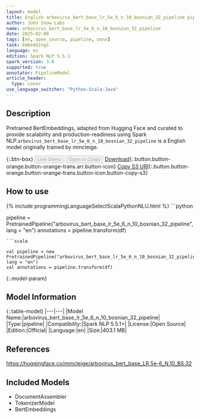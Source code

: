 ```yaml
---
layout: model
title: English arbovirus_bert_base_lr_5e_6_n_10_bosnian_32_pipeline pipeline BertEmbeddings from mmcleige
author: John Snow Labs
name: arbovirus_bert_base_lr_5e_6_n_10_bosnian_32_pipeline
date: 2025-02-08
tags: [en, open_source, pipeline, onnx]
task: Embeddings
language: en
edition: Spark NLP 5.5.1
spark_version: 3.0
supported: true
annotator: PipelineModel
article_header:
  type: cover
use_language_switcher: "Python-Scala-Java"
---
```


## Description

Pretrained BertEmbeddings, adapted from Hugging Face and curated to provide scalability and production-readiness using Spark NLP.`arbovirus_bert_base_lr_5e_6_n_10_bosnian_32_pipeline` is a English model originally trained by mmcleige.

{:.btn-box}
<button class="button button-orange" disabled>Live Demo</button>
<button class="button button-orange" disabled>Open in Colab</button>
[Download](https://s3.amazonaws.com/auxdata.johnsnowlabs.com/public/models/arbovirus_bert_base_lr_5e_6_n_10_bosnian_32_pipeline_en_5.5.1_3.0_1739014333495.zip){:.button.button-orange.button-orange-trans.arr.button-icon}
[Copy S3 URI](s3://auxdata.johnsnowlabs.com/public/models/arbovirus_bert_base_lr_5e_6_n_10_bosnian_32_pipeline_en_5.5.1_3.0_1739014333495.zip){:.button.button-orange.button-orange-trans.button-icon.button-copy-s3}

## How to use



<div class="tabs-box" markdown="1">
{% include programmingLanguageSelectScalaPythonNLU.html %}
```python

pipeline = PretrainedPipeline("arbovirus_bert_base_lr_5e_6_n_10_bosnian_32_pipeline", lang = "en")
annotations =  pipeline.transform(df)   

```
```scala

val pipeline = new PretrainedPipeline("arbovirus_bert_base_lr_5e_6_n_10_bosnian_32_pipeline", lang = "en")
val annotations = pipeline.transform(df)

```
</div>

{:.model-param}
## Model Information

{:.table-model}
|---|---|
|Model Name:|arbovirus_bert_base_lr_5e_6_n_10_bosnian_32_pipeline|
|Type:|pipeline|
|Compatibility:|Spark NLP 5.5.1+|
|License:|Open Source|
|Edition:|Official|
|Language:|en|
|Size:|403.1 MB|

## References

https://huggingface.co/mmcleige/arbovirus_bert_base_LR.5e-6_N.10_BS.32

## Included Models

- DocumentAssembler
- TokenizerModel
- BertEmbeddings
